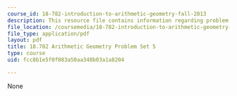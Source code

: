 ```yaml
---
course_id: 18-782-introduction-to-arithmetic-geometry-fall-2013
description: This resource file contains information regarding problem set 5.
file_location: /coursemedia/18-782-introduction-to-arithmetic-geometry-fall-2013/fcc8b1e5f0f083a50aa348b03a1a8204_MIT18_782F13_pset5.pdf
file_type: application/pdf
layout: pdf
title: 18.782 Arithmetic Geometry Problem Set 5
type: course
uid: fcc8b1e5f0f083a50aa348b03a1a8204

---
```

None